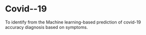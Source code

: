 # Covid--19
 To identify from the Machine learning-based prediction of covid-19 accuracy diagnosis based on symptoms.
